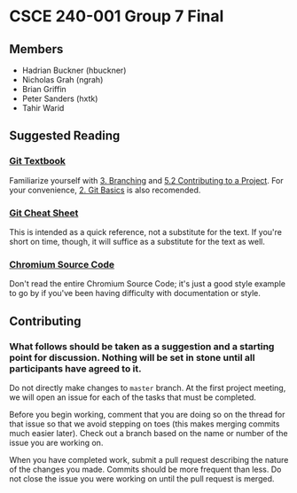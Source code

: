 # CSCE 240-001 Group 7 Final

## Members

- Hadrian Buckner (hbuckner)
- Nicholas Grah (ngrah)
- Brian Griffin
- Peter Sanders (hxtk)
- Tahir Warid

## Suggested Reading

### [Git Textbook](https://git-scm.com/book/en/v2)

Familiarize yourself with [3. Branching](https://git-scm.com/book/en/v2/Git-Branching-Branches-in-a-Nutshell) and [5.2 Contributing to a Project](https://git-scm.com/book/en/v2/Distributed-Git-Contributing-to-a-Project). For your convenience, [2. Git Basics](https://git-scm.com/book/en/v2/Git-Basics-Getting-a-Git-Repository) is also recomended.

### [Git Cheat Sheet](https://www.linux.com/learn/your-real-world-git-cheat-sheet)

This is intended as a quick reference, not a substitute for the text. If you're short on time, though, it will suffice as a substitute for the text as well.

### [Chromium Source Code](https://chromium.googlesource.com/chromium/src.git/+/master)

Don't read the entire Chromium Source Code; it's just a good style example to go by if you've been having difficulty with documentation or style.

## Contributing 

### What follows should be taken as a suggestion and a starting point for discussion. Nothing will be set in stone until all participants have agreed to it.

Do not directly make changes to `master` branch. At the first project meeting, we will open an issue for each of the tasks that must be completed.

Before you begin working, comment that you are doing so on the thread for that issue so that we avoid stepping on toes (this makes merging commits much easier later). Check out a branch based on the name or number of the issue you are working on.

When you have completed work, submit a pull request describing the nature of the changes you made. Commits should be more frequent than less. Do not close the issue you were working on until the pull request is merged.

